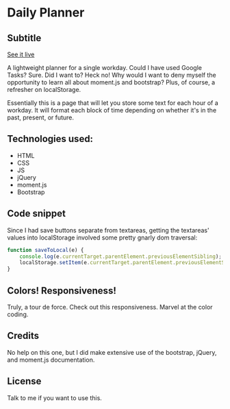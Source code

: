 # Daily Planner

## Subtitle

[See it live](https://lshillman.github.io/daily-planner/)

A lightweight planner for a single workday. Could I have used Google Tasks? Sure. Did I want to? Heck no! Why would I want to deny myself the opportunity to learn all about moment.js and bootstrap? Plus, of course, a refresher on localStorage.

Essentially this is a page that will let you store some text for each hour of a workday. It will format each block of time depending on whether it's in the past, present, or future.

## Technologies used:

* HTML
* CSS
* JS
* jQuery
* moment.js
* Bootstrap


## Code snippet

Since I had save buttons separate from textareas, getting the textareas' values into localStorage involved some pretty gnarly dom traversal:

````javascript
function saveToLocal(e) {
    console.log(e.currentTarget.parentElement.previousElementSibling);
    localStorage.setItem(e.currentTarget.parentElement.previousElementSibling.id, e.currentTarget.parentElement.previousElementSibling.value);
}
````

## Colors! Responsiveness!

Truly, a tour de force. Check out this responsiveness. Marvel at the color coding.


## Credits

No help on this one, but I did make extensive use of the bootstrap, jQuery, and moment.js documentation.


## License

Talk to me if you want to use this.
